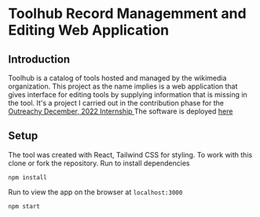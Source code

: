 # Toolhub Record Managemment and Editing Web Application

## Introduction
Toolhub is a catalog of tools hosted and managed by the wikimedia organization. This project as the name implies is a web application that gives interface for editing tools by supplying information that is missing in the tool. It's a project I carried out in the contribution phase for the [Outreachy December, 2022 Internship ](https://www.outreachy.org)
The software is deployed [here](https://toolhub-edit.netlify.app/)

## Setup
The tool was created with React, Tailwind CSS for styling. To work with this clone or fork the repository.
Run to install dependencies
```
npm install
``` 
Run to view the app on the browser at `localhost:3000`
```
npm start
```